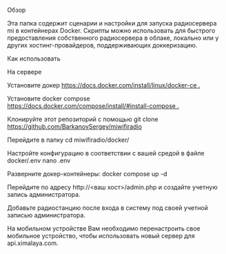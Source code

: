 Обзор

Эта папка содержит сценарии и настройки для запуска радиосервера mi в контейнерах Docker. Скрипты можно использовать для быстрого предоставления собственного радиосервера в облаке, локально или у других хостинг-провайдеров, поддерживающих доккеризацию.

Как использовать

На сервере

Установите докер [https://docs.docker.com/install/linux/docker-ce .](https://docs.docker.com/engine/install/debian/)

Установите docker compose [https://docs.docker.com/compose/install/#install-compose .](https://docs.docker.com/compose/install/linux/#install-using-the-repository)

Клонируйте этот репозиторий с помощью 
git clone https://github.com/BarkanovSergey/miwifiradio

Перейдите в папку
cd miwifiradio/docker/

Настройте конфигурацию в соответствии с вашей средой в файле docker/.env 
nano .env

Разверните докер-контейнеры:
docker compose up -d

Перейдите по адресу http://<ваш хост>/admin.php и создайте учетную запись администратора.

Добавьте радиостанцию ​​после входа в систему под своей учетной записью администратора.


На мобильном устройстве
Вам необходимо перенастроить свое мобильное устройство, чтобы использовать новый сервер для api.ximalaya.com.

